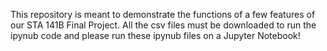 This repository is meant to demonstrate the functions of a few features of our STA 141B Final Project. All the csv files must be downloaded to run the ipynub code and please run these ipynub files on a Jupyter Notebook! 
